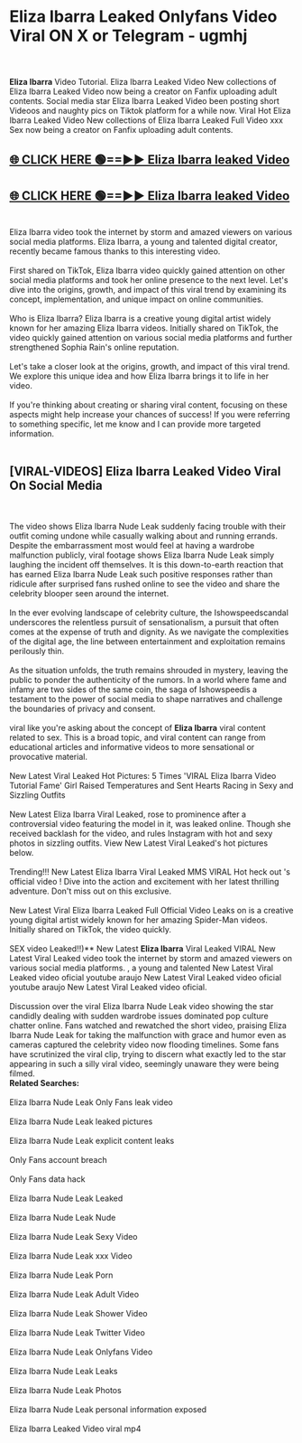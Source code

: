 <h1> Eliza Ibarra Leaked Onlyfans Video Viral ON X or Telegram - ugmhj </h1>

# 
<br>
<strong>Eliza Ibarra</strong> Video Tutorial. Eliza Ibarra Leaked Video New collections of  Eliza Ibarra Leaked Video now being a creator on Fanfix uploading adult contents. Social media star Eliza Ibarra Leaked Video been posting short Videoos and naughty pics on Tiktok platform for a while now. Viral Hot Eliza Ibarra Leaked Video New collections of Eliza Ibarra Leaked Full Video xxx Sex now being a creator on Fanfix uploading adult contents.
<br>

## [🌐 CLICK HERE 🟢==►► Eliza Ibarra leaked Video ](https://onlyclips.site?title=Eliza_Ibarra&ref=git)


## [🌐 CLICK HERE 🟢==►► Eliza Ibarra leaked Video ](https://onlyclips.site?title=Eliza_Ibarra&ref=git)

<br>
Eliza Ibarra video took the internet by storm and amazed viewers on various social media platforms. Eliza Ibarra, a young and talented digital creator, recently became famous thanks to this interesting video.
<br><br>
First shared on TikTok, Eliza Ibarra video quickly gained attention on other social media platforms and took her online presence to the next level. Let's dive into the origins, growth, and impact of this viral trend by examining its concept, implementation, and unique impact on online communities.
<br><br>
Who is Eliza Ibarra? Eliza Ibarra is a creative young digital artist widely known for her amazing Eliza Ibarra videos. Initially shared on TikTok, the video quickly gained attention on various social media platforms and further strengthened Sophia Rain's online reputation.
<br><br>
Let's take a closer look at the origins, growth, and impact of this viral trend. We explore this unique idea and how Eliza Ibarra brings it to life in her video.
<br><br>
If you're thinking about creating or sharing viral content, focusing on these aspects might help increase your chances of success! If you were referring to something specific, let me know and I can provide more targeted information.
<br><br>
<h2>[VIRAL-VIDEOS] Eliza Ibarra Leaked Video Viral On Social Media</h2>
<br><br>
The video shows Eliza Ibarra Nude Leak suddenly facing trouble with their outfit coming undone while casually walking about and running errands. Despite the embarrassment most would feel at having a wardrobe malfunction publicly, viral footage shows Eliza Ibarra Nude Leak simply laughing the incident off themselves. It is this down-to-earth reaction that has earned Eliza Ibarra Nude Leak such positive responses rather than ridicule after surprised fans rushed online to see the video and share the celebrity blooper seen around the internet.
<br><br>
In the ever evolving landscape of celebrity culture, the Ishowspeedscandal underscores the relentless pursuit of sensationalism, a pursuit that often comes at the expense of truth and dignity. As we navigate the complexities of the digital age, the line between entertainment and exploitation remains perilously thin.
<br><br>
As the situation unfolds, the truth remains shrouded in mystery, leaving the public to ponder the authenticity of the rumors. In a world where fame and infamy are two sides of the same coin, the saga of Ishowspeedis a testament to the power of social media to shape narratives and challenge the boundaries of privacy and consent.
<br><br>
viral like you're asking about the concept of <strong>Eliza Ibarra</strong> viral content related to sex. This is a broad topic, and viral content can range from educational articles and informative videos to more sensational or provocative material.
<br><br>
New Latest Viral Leaked Hot Pictures: 5 Times 'VIRAL Eliza Ibarra Video Tutorial Fame' Girl Raised Temperatures and Sent Hearts Racing in Sexy and Sizzling Outfits
<br><br>
New Latest Eliza Ibarra Viral Leaked, rose to prominence after a controversial video featuring the model in it, was leaked online. Though she received backlash for the video, and rules Instagram with hot and sexy photos in sizzling outfits. View New Latest Viral Leaked's hot pictures below.
<br><br>
Trending!!! New Latest Eliza Ibarra Viral Leaked MMS VIRAL Hot heck out 's official video ! Dive into the action and excitement with her latest thrilling adventure. Don't miss out on this exclusive.
<br><br>
New Latest Viral Eliza Ibarra Leaked Full Official Video Leaks on  is a creative young digital artist widely known for her amazing Spider-Man videos. Initially shared on TikTok, the video quickly.
<br><br>
SEX video Leaked!!)** New Latest <strong>Eliza Ibarra</strong> Viral Leaked VIRAL New Latest Viral Leaked video took the internet by storm and amazed viewers on various social media platforms. , a young and talented New Latest Viral Leaked video oficial youtube araujo New Latest Viral Leaked video oficial youtube araujo New Latest Viral Leaked video oficial.
<br><br>
Discussion over the viral Eliza Ibarra Nude Leak video showing the star candidly dealing with sudden wardrobe issues dominated pop culture chatter online. Fans watched and rewatched the short video, praising Eliza Ibarra Nude Leak for taking the malfunction with grace and humor even as cameras captured the celebrity video now flooding timelines. Some fans have scrutinized the viral clip, trying to discern what exactly led to the star appearing in such a silly viral video, seemingly unaware they were being filmed.
<br>
<strong>Related Searches:</strong>
<br><br>
Eliza Ibarra Nude Leak Only Fans leak video
<br><br>
Eliza Ibarra Nude Leak leaked pictures
<br><br>
Eliza Ibarra Nude Leak explicit content leaks
<br><br>
Only Fans account breach
<br><br>
Only Fans data hack
<br><br>
Eliza Ibarra Nude Leak Leaked
<br><br>
Eliza Ibarra Nude Leak Nude
<br><br>
Eliza Ibarra Nude Leak Sexy Video
<br><br>
Eliza Ibarra Nude Leak xxx Video
<br><br>
Eliza Ibarra Nude Leak Porn
<br><br>
Eliza Ibarra Nude Leak Adult Video
<br><br>
Eliza Ibarra Nude Leak Shower Video
<br><br>
Eliza Ibarra Nude Leak Twitter Video
<br><br>
Eliza Ibarra Nude Leak Onlyfans Video
<br><br>
Eliza Ibarra Nude Leak Leaks
<br><br>
Eliza Ibarra Nude Leak Photos
<br><br>
Eliza Ibarra Nude Leak personal information exposed
<br><br>
Eliza Ibarra Leaked Video viral mp4